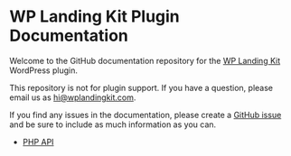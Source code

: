 # WP Landing Kit Plugin Documentation

Welcome to the GitHub documentation repository for the [WP Landing Kit](https://wplandingkit.com) WordPress plugin.

This repository is not for plugin support. If you have a question, please email us as [hi@wplandingkit.com](mailto:hi@wplandingkit.com).

If you find any issues in the documentation, please create a [GitHub issue](https://github.com/wplandingkit/docs/issues) and be sure to include as much information as you can.

- [PHP API](php-api.md)